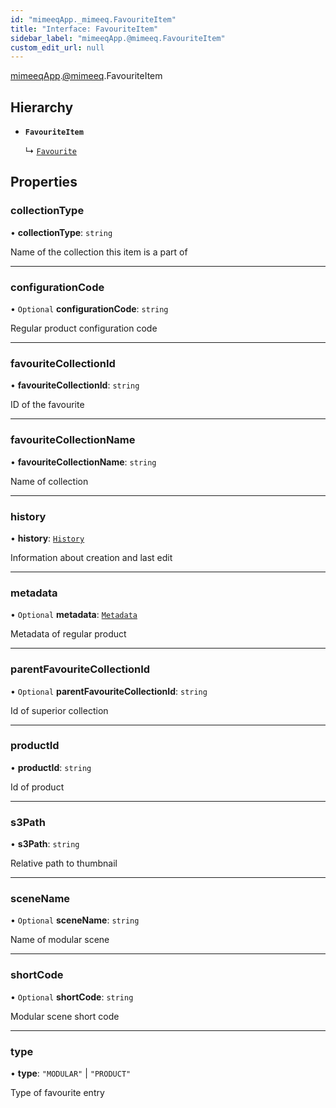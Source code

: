 ```yaml
---
id: "mimeeqApp._mimeeq.FavouriteItem"
title: "Interface: FavouriteItem"
sidebar_label: "mimeeqApp.@mimeeq.FavouriteItem"
custom_edit_url: null
---
```


[mimeeqApp](../modules/mimeeqApp.md).[@mimeeq](../namespaces/mimeeqApp._mimeeq.md).FavouriteItem

## Hierarchy

- **`FavouriteItem`**

  ↳ [`Favourite`](mimeeqApp._mimeeq.Favourite.md)

## Properties

### collectionType

• **collectionType**: `string`

Name of the collection this item is a part of

___

### configurationCode

• `Optional` **configurationCode**: `string`

Regular product configuration code

___

### favouriteCollectionId

• **favouriteCollectionId**: `string`

ID of the favourite

___

### favouriteCollectionName

• **favouriteCollectionName**: `string`

Name of collection

___

### history

• **history**: [`History`](mimeeqApp._mimeeq.History.md)

Information about creation and last edit

___

### metadata

• `Optional` **metadata**: [`Metadata`](mimeeqApp._mimeeq.Metadata.md)

Metadata of regular product

___

### parentFavouriteCollectionId

• `Optional` **parentFavouriteCollectionId**: `string`

Id of superior collection

___

### productId

• **productId**: `string`

Id of product

___

### s3Path

• **s3Path**: `string`

Relative path to thumbnail

___

### sceneName

• `Optional` **sceneName**: `string`

Name of modular scene

___

### shortCode

• `Optional` **shortCode**: `string`

Modular scene short code

___

### type

• **type**: ``"MODULAR"`` \| ``"PRODUCT"``

Type of favourite entry
